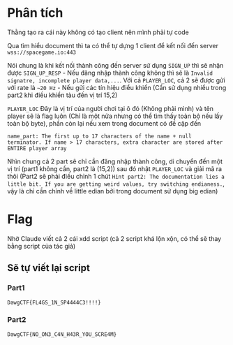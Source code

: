 # Phân tích
Thằng tạo ra cái này không có tạo client nên mình phải tự code

Qua tìm hiểu document thì ta có thể tự dựng 1 client để kết nối đến server `wss://spacegame.io:443`

Nói chung là khi kết nối thành công đến server sử dụng `SIGN_UP` thì sẽ nhận được `SIGN_UP_RESP` - Nếu đăng nhập thành công không thì sẽ là `Invalid signatre, incomplete player data,...`. Với cả `PLAYER_LOC`, cả 2 sẽ được gửi với rate là `~20 Hz` - Nếu gửi các tín hiệu điều khiển (Cần sử dụng nhiều trong part2 khi điều khiển tàu đến vị trí 15,2)

`PLAYER_LOC` Đây là vị trí của người chơi tại ô đó (Không phải mình) và tên player sẽ là flag luôn (Chỉ là một nửa nhưng có thể tìm thấy toàn bộ nếu lấy toàn bộ byte), phần còn lại nếu xem trong document có đề cập đến

```
name_part: The first up to 17 characters of the name + null terminator. If name > 17 characters, extra character are stored after ENTIRE player array
```

Nhìn chung cả 2 part sẽ  chỉ cần đăng nhập thành công, di chuyển đến một vị trí (part1 không cần, part2 là (15,2)) sau đó nhật `PLAYER_LOC` và giải mã ra thôi (Part2 sẽ phải điều chỉnh 1 chút `Hint part2: The documentation lies a little bit. If you are getting weird values, try switching endianess.`, vậy là chỉ cần chỉnh về little edian bởi trong document sử dụng big edian)

# Flag
Nhờ Claude viết cả 2 cái xdd script (cả 2 script khá lộn xộn, có thể sẽ thay bằng script của tác giả)

## Sẽ tự viết lại script

### Part1
`DawgCTF{FL4GS_1N_SP4444C3!!!!}`
### Part2
`DawgCTF{NO_ON3_C4N_H43R_YOU_SCRE4M}`
